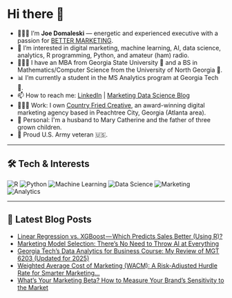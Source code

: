 # Hi there 👋

- 🙋🏻‍♂️ I’m **Joe Domaleski** — energetic and experienced executive with a passion for [BETTER MARKETING](https://blog.marketingdatascience.ai/a-better-marketing-manifesto-24b6541a6cb9).
- 👀 I’m interested in digital marketing, machine learning, AI, data science, analytics, R programming, Python, and amateur (ham) radio.
- 👨🏻‍🎓 I have an MBA from Georgia State University 🐾 and a BS in Mathematics/Computer Science from the University of North Georgia 🦅.
- 📊 I’m currently a student in the MS Analytics program at Georgia Tech 🐝.
- 📫 How to reach me: [LinkedIn](https://www.linkedin.com/in/joedom/) | [Marketing Data Science Blog](https://blog.marketingdatascience.ai)
- 👨🏻‍💻 Work: I own [Country Fried Creative](https://countryfriedcreative.com), an award-winning digital marketing agency based in Peachtree City, Georgia (Atlanta area).
- 🏡 Personal: I'm a husband to Mary Catherine and the father of three grown children.
- 🫡 Proud U.S. Army veteran 🇺🇸.

---

## 🛠️ Tech & Interests

![R](https://img.shields.io/badge/R-276DC3?style=for-the-badge&logo=r&logoColor=white)
![Python](https://img.shields.io/badge/Python-3776AB?style=for-the-badge&logo=python&logoColor=white)
![Machine Learning](https://img.shields.io/badge/Machine_Learning-FF6F00?style=for-the-badge)
![Data Science](https://img.shields.io/badge/Data_Science-4CAF50?style=for-the-badge)
![Marketing](https://img.shields.io/badge/Marketing-0077B5?style=for-the-badge)
![Analytics](https://img.shields.io/badge/Analytics-03A9F4?style=for-the-badge)

---

## 📝 Latest Blog Posts
<!-- BLOG-POST-LIST:START -->
- [Linear Regression vs. XGBoost — Which Predicts Sales Better &lpar;Using R&rpar;?](https://medium.com/@marketingdatascience/linear-regression-vs-xgboost-which-predicts-sales-better-using-r-3bdf5aaab6bc?source=rss-3e624457f65a------2)
- [Marketing Model Selection: There’s No Need to Throw AI at Everything](https://medium.com/@marketingdatascience/marketing-model-selection-theres-no-need-to-throw-ai-at-everything-8030ede44248?source=rss-3e624457f65a------2)
- [Georgia Tech’s Data Analytics for Business Course: My Review of MGT 6203 &lpar;Updated for 2025&rpar;](https://medium.com/@marketingdatascience/georgia-techs-data-analytics-for-business-course-my-review-of-mgt-6203-updated-for-2025-96fb2697e54a?source=rss-3e624457f65a------2)
- [Weighted Average Cost of Marketing &lpar;WACM&rpar;: A Risk-Adjusted Hurdle Rate for Smarter Marketing…](https://medium.com/@marketingdatascience/weighted-average-cost-of-marketing-wacm-a-risk-adjusted-hurdle-rate-for-smarter-marketing-948b05e45186?source=rss-3e624457f65a------2)
- [What’s Your Marketing Beta? How to Measure Your Brand’s Sensitivity to the Market](https://medium.com/@marketingdatascience/whats-your-marketing-beta-how-to-measure-your-brand-s-sensitivity-to-the-market-3d90cbbdfec8?source=rss-3e624457f65a------2)
<!-- BLOG-POST-LIST:END -->
